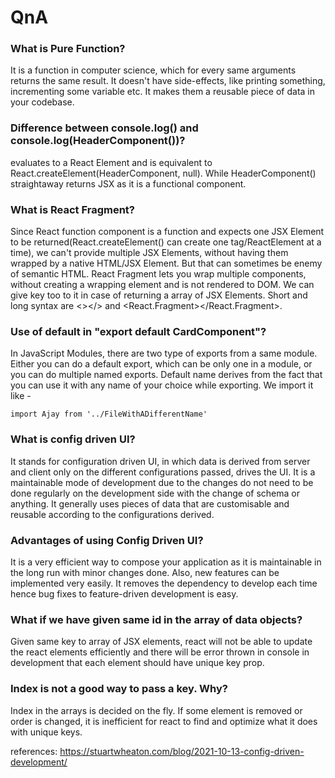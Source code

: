 # QnA

### What is Pure Function?

It is a function in computer science, which for every same arguments returns the same result. It doesn't have side-effects, like printing something, incrementing some variable etc. It makes them a reusable piece of data in your codebase.

### Difference between console.log(<HeaderComponent/>) and console.log(HeaderComponent())?

<HeaderComponent/> evaluates to a React Element and is equivalent to React.createElement(HeaderComponent, null). While HeaderComponent() straightaway returns JSX as it is a functional component.

### What is React Fragment?

Since React function component is a function and expects one JSX Element to be returned(React.createElement() can create one tag/ReactElement at a time), we can't provide multiple JSX Elements, without having them wrapped by a native HTML/JSX Element. But that can sometimes be enemy of semantic HTML. React Fragment lets you wrap multiple components, without creating a wrapping element and is not rendered to DOM. We can give key too to it in case of returning a array of JSX Elements. Short and long syntax are <></> and <React.Fragment></React.Fragment>.

### Use of default in "export default CardComponent"?

In JavaScript Modules, there are two type of exports from a same module. Either you can do a default export, which can be only one in a module, or you can do multiple named exports. Default name derives from the fact that you can use it with any name of your choice while exporting. We import it like -

`import Ajay from '../FileWithADifferentName'`

### What is config driven UI?

It stands for configuration driven UI, in which data is derived from server and client only on the different configurations passed, drives the UI. It is a maintainable mode of development due to the changes do not need to be done regularly on the development side with the change of schema or anything. It generally uses pieces of data that are customisable and reusable according to the configurations derived.

### Advantages of using Config Driven UI?

It is a very efficient way to compose your application as it is maintainable in the long run with minor changes done. Also, new features can be implemented very easily. It removes the dependency to develop each time hence bug fixes to feature-driven development is easy.

### What if we have given same id in the array of data objects?

Given same key to array of JSX elements, react will not be able to update the react elements efficiently and there will be error thrown in console in development that each element should have unique key prop.

### Index is not a good way to pass a key. Why?

Index in the arrays is decided on the fly. If some element is removed or order is changed, it is inefficient for react to find and optimize what it does with unique keys.

references: https://stuartwheaton.com/blog/2021-10-13-config-driven-development/

